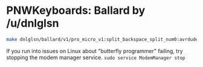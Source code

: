 # PNWKeyboards: Ballard by /u/dnlglsn

```bash
make dnlglsn/ballard/v1/pro_micro_v1:split_backspace_split_num0:avrdude
```

If you run into issues on Linux about "butterfly programmer" failing, try
stopping the modem manager service. `sudo service ModemManager stop`
